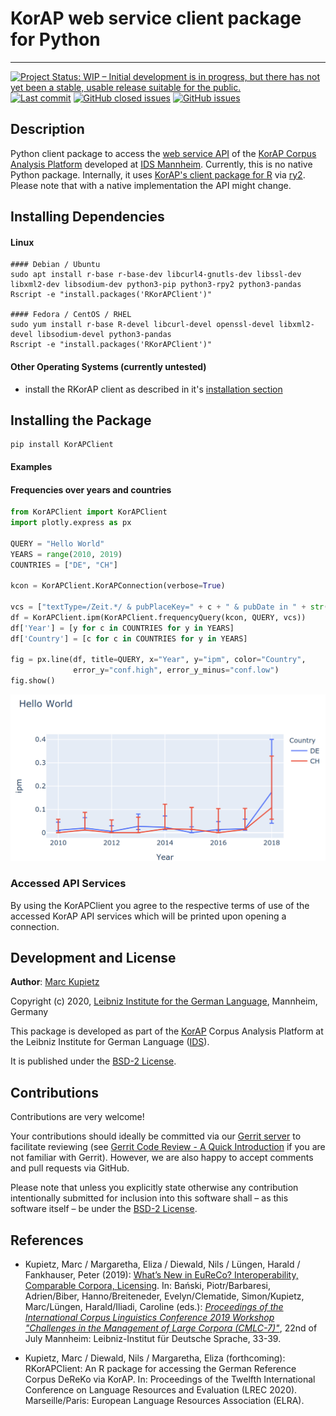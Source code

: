 # KorAP web service client package for Python

---
[![Project Status: WIP – Initial development is in progress, but there has not yet been a stable, usable release suitable for the public.](https://www.repostatus.org/badges/latest/wip.svg)](https://www.repostatus.org/#wip)
[![Last commit](https://img.shields.io/github/last-commit/KorAP/PythonKorAPClient.svg)](https://github.com/KorAP/PythonKorAPClient/issues)
[![GitHub closed issues](https://img.shields.io/github/issues-raw/KorAP/PythonKorAPClient.svg)](https://github.com/KorAP/PythonKorAPClient/issues)
[![GitHub issues](https://img.shields.io/github/issues-closed-raw/KorAP/PythonKorAPClient.svg)](https://github.com/KorAP/PythonKorAPClient/issues)


## Description
Python client package to access the [web service API](https://github.com/KorAP/Kustvakt/wiki) of the [KorAP Corpus Analysis Platform](https://korap.ids-mannheim.de/) developed at [IDS Mannheim](http://www.ids-mannheim.de/).
Currently, this is no native Python package. Internally, it uses [KorAP's client package for R](http://github.com/KorAP/RKorAPClient)
via [ry2](https://rpy2.github.io/). Please note that with a native implementation the API might change.

## Installing Dependencies
#### Linux
```shell script
#### Debian / Ubuntu
sudo apt install r-base r-base-dev libcurl4-gnutls-dev libssl-dev libxml2-dev libsodium-dev python3-pip python3-rpy2 python3-pandas
Rscript -e "install.packages('RKorAPClient')"

#### Fedora / CentOS / RHEL
sudo yum install r-base R-devel libcurl-devel openssl-devel libxml2-devel libsodium-devel python3-pandas
Rscript -e "install.packages('RKorAPClient')"
```
#### Other Operating Systems (currently untested)
- install the RKorAP client as described in it's [installation section](https://github.com/KorAP/RKorAPClient#installation)

## Installing the Package
```
pip install KorAPClient
```


#### Examples
#### Frequencies over years and countries
```python
from KorAPClient import KorAPClient
import plotly.express as px

QUERY = "Hello World"
YEARS = range(2010, 2019)
COUNTRIES = ["DE", "CH"]

kcon = KorAPClient.KorAPConnection(verbose=True)

vcs = ["textType=/Zeit.*/ & pubPlaceKey=" + c + " & pubDate in " + str(y) for c in COUNTRIES for y in YEARS]
df = KorAPClient.ipm(KorAPClient.frequencyQuery(kcon, QUERY, vcs))
df['Year'] = [y for c in COUNTRIES for y in YEARS]
df['Country'] = [c for c in COUNTRIES for y in YEARS]

fig = px.line(df, title=QUERY, x="Year", y="ipm", color="Country",
              error_y="conf.high", error_y_minus="conf.low")
fig.show()
```
![Frequency per million words of “Hello World“ in DE vs. AT from 2010 to 2018 in newspapers and magazines](figures/hello-world.png)

### Accessed API Services
By using the KorAPClient you agree to the respective terms of use of the accessed KorAP API services which will be printed upon opening a connection.

## Development and License

**Author**: [Marc Kupietz](http://www1.ids-mannheim.de/zfo/personal/kupietz/)

Copyright (c) 2020, [Leibniz Institute for the German Language](http://www.ids-mannheim.de/), Mannheim, Germany

This package is developed as part of the [KorAP](http://korap.ids-mannheim.de/)
Corpus Analysis Platform at the Leibniz Institute for German Language
([IDS](http://www.ids-mannheim.de/)).

It is published under the [BSD-2 License](LICENSE).

## Contributions

Contributions are very welcome!

Your contributions should ideally be committed via our [Gerrit server](https://korap.ids-mannheim.de/gerrit/)
to facilitate reviewing (see [Gerrit Code Review - A Quick Introduction](https://korap.ids-mannheim.de/gerrit/Documentation/intro-quick.html)
if you are not familiar with Gerrit). However, we are also happy to accept comments and pull requests
via GitHub.

Please note that unless you explicitly state otherwise any
contribution intentionally submitted for inclusion into this software shall –
as this software itself – be under the [BSD-2 License](LICENSE).

## References

- Kupietz, Marc / Margaretha, Eliza / Diewald, Nils / Lüngen, Harald / Fankhauser, Peter (2019): [What’s New in EuReCo? Interoperability, Comparable Corpora, Licensing](https://nbn-resolving.org/urn:nbn:de:bsz:mh39-90261). In: Bański, Piotr/Barbaresi, Adrien/Biber, Hanno/Breiteneder, Evelyn/Clematide, Simon/Kupietz, Marc/Lüngen, Harald/Iliadi, Caroline (eds.): [*Proceedings of the International Corpus Linguistics Conference 2019 Workshop "Challenges in the Management of Large Corpora (CMLC-7)"*](https://ids-pub.bsz-bw.de/solrsearch/index/search/searchtype/collection/id/21038), 22nd of July Mannheim: Leibniz-Institut für Deutsche Sprache, 33-39.

- Kupietz, Marc / Diewald, Nils / Margaretha, Eliza (forthcoming): RKorAPClient: An R package for accessing the German Reference Corpus DeReKo via KorAP. In: Proceedings of the Twelfth International Conference on Language Resources and Evaluation (LREC 2020). Marseille/Paris: European Language Resources Association (ELRA). 

